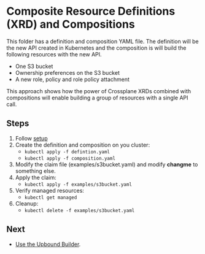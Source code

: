 # Composite Resource Definitions (XRD) and Compositions

This folder has a definition and composition YAML file. The definition will be the new API created in Kubernetes
and the composition is will build the following resources with the new API.

* One S3 bucket
* Ownership preferences on the S3 bucket
* A new role, policy and role policy attachment

This approach shows how the power of Crossplane XRDs combined with compositions will enable building a group of resources
with a single API call.

## Steps
1. Follow [setup](../README.md)
2. Create the definition and composition on you cluster: 
   * `kubectl apply -f defintion.yaml`
   * `kubectl apply -f composition.yaml`
3. Modify the claim file (examples/s3bucket.yaml) and modify **changme** to something else.
4. Apply the claim:
   * `kubectl apply -f examples/s3bucket.yaml`
5. Verify managed resources: 
   * `kubectl get managed`
6. Cleanup:
   * `kubectl delete -f examples/s3bucket.yaml`

## Next
* [Use the Upbound Builder](../3-xrds-iam-builder).
